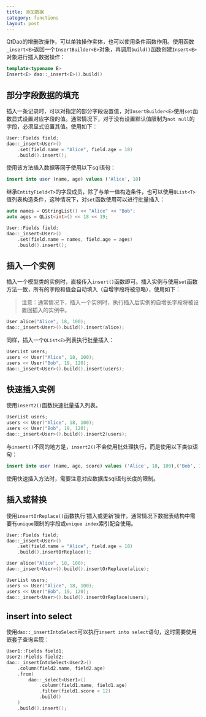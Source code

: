 ```yaml
---
title: 添加数据
category: functions
layout: post
---
```


QtDao的增删改操作，可以单独操作实体，也可以使用条件函数作用。使用函数`_insert<E>`返回一个`InsertBuilder<E>`对象，再调用`build()`函数创建`Insert<E>`对象进行插入数据操作：

```cpp
template<typename E>
Insert<E> dao::_insert<E>().build()
```

部分字段数据的填充
-------------

插入一条记录时，可以对指定的部分字段设置值，对`InsertBuilder<E>`使用`set`函数显式设置对应字段的值。通常情况下，对于没有设置默认值限制为`not null`的字段，必须显式设置其值。使用如下：

```cpp
User::Fields field;
dao::_insert<User>()
    .set(field.name = "Alice", field.age = 18)
    .build().insert();
```

使用该方法插入数据等同于使用以下sql语句：

```sql
insert into user (name, age) values ('Alice', 18)
```

继承`EntityField<T>`的字段成员，除了与单一值构造条件，也可以使用`QList<T>`值列表构造条件，这种情况下，对`set`函数使用可以进行批量插入：

```cpp
auto names = QStringList() << "Alice" << "Bob";
auto ages = QList<int>() << 18 << 19;

User::Fields field;
dao::_insert<User>()
    .set(field.name = names, field.age = ages)
    .build().insert();
```

插入一个实例
-------------

插入一个模型类的实例时，直接传入`insert()`函数即可。插入实例与使用`set`函数方法一致，所有的字段和值会自动填入（自增字段将被忽略），使用如下：

> 注意：通常情况下，插入一个实例时，执行插入后实例的自增长字段将被设置回插入的实例中。

```cpp
User alice("Alice", 18, 100);
dao::_insert<User>().build().insert(alice);
```

同样，插入一个`QList<E>`列表执行批量插入：

```cpp
UserList users;
users << User("Alice", 18, 100);
users << User("Bob", 19, 120);
dao::_insert<User>().build().insert(users);
```

快速插入实例
-------------

使用`insert2()`函数快速批量插入列表。

```cpp
UserList users;
users << User("Alice", 18, 100);
users << User("Bob", 19, 120);
dao::_insert<User>().build().insert2(users);
```

与`insert()`不同的地方是，`insert2()`不会使用批处理执行，而是使用以下类似语句：

```sql
insert into user (name, age, score) values ('Alice', 18, 100),('Bob', 19, 120)
```

使用快速插入方法时，需要注意对应数据库sql语句长度的限制。

插入或替换
-------------

使用`insertOrReplace()`函数执行‘插入或更新’操作，通常情况下数据表结构中需要有`unique`限制的字段或`unique index`索引配合使用。

```cpp
User::Fields field;
dao::_insert<User>()
    .set(field.name = "Alice", field.age = 18)
    .build().insertOrReplace();

User alice("Alice", 18, 100);
dao::_insert<User>().build().insertOrReplace(alice);

UserList users;
users << User("Alice", 18, 100);
users << User("Bob", 19, 120);
dao::_insert<User>().build().insertOrReplace(users);
```

insert into select
-------------

使用`dao::_insertIntoSelect`可以执行`insert into select`语句，这时需要使用嵌套子查询实现：

```cpp
User1::Fields field1;
User2::Fields field2;
dao::_insertIntoSelect<User2>()
    .column(field2.name, field2.age)
    .from(
        dao::_select<User1>()
            .column(field1.name, field1.age)
            .filter(field1.score < 12)
            .build()
    )
    .build().insert();
```